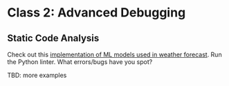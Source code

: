 # Class 2: Advanced Debugging

## Static Code Analysis

Check out this [implementation of ML models used in weather forecast](https://github.com/jieyu97/mvpp).
Run the Python linter. What errors/bugs have you spot?

TBD: more examples
